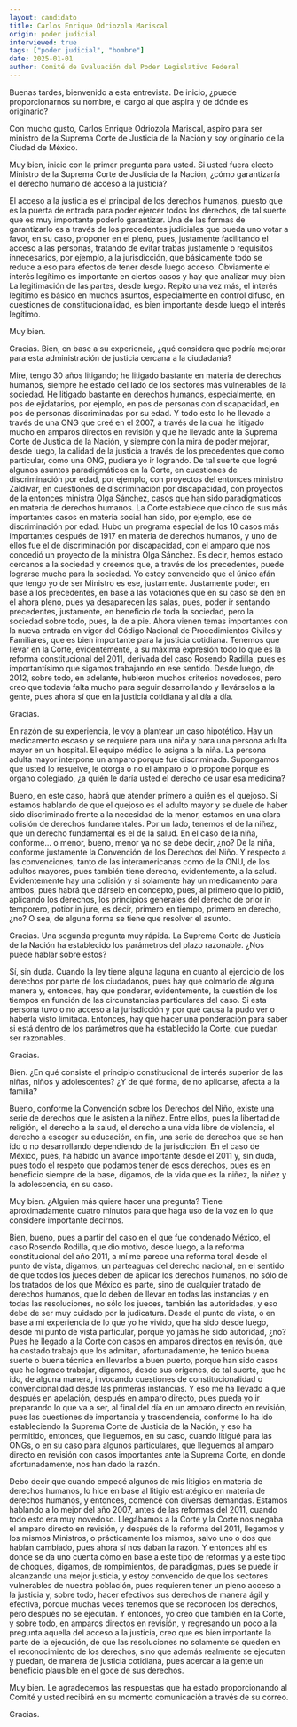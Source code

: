 ```yaml
---
layout: candidato
title: Carlos Enrique Odriozola Mariscal
origin: poder judicial
interviewed: true
tags: ["poder judicial", "hombre"]
date: 2025-01-01
author: Comité de Evaluación del Poder Legislativo Federal
---
```


Buenas tardes, bienvenido a esta entrevista. De inicio, ¿puede proporcionarnos su nombre, el cargo al que aspira y de dónde es originario?

Con mucho gusto, Carlos Enrique Odriozola Mariscal, aspiro para ser ministro de la Suprema Corte de Justicia de la Nación y soy originario de la Ciudad de México.

Muy bien, inicio con la primer pregunta para usted. Si usted fuera electo Ministro de la Suprema Corte de Justicia de la Nación, ¿cómo garantizaría el derecho humano de acceso a la justicia?

El acceso a la justicia es el principal de los derechos humanos, puesto que es la puerta de entrada para poder ejercer todos los derechos, de tal suerte que es muy importante poderlo garantizar.  Una de las formas de garantizarlo es a través de los precedentes judiciales que pueda uno votar a favor, en su caso, proponer en el pleno, pues, justamente facilitando el acceso a las personas, tratando de evitar trabas justamente o requisitos innecesarios, por ejemplo, a la jurisdicción, que básicamente todo se reduce a eso para efectos de tener desde luego acceso. Obviamente el interés legítimo es importante en ciertos casos y hay que analizar muy bien La legitimación de las partes, desde luego. Repito una vez más, el interés legítimo es básico en muchos asuntos, especialmente en control difuso, en cuestiones de constitucionalidad, es bien importante desde luego el interés legítimo.

Muy bien.

Gracias. Bien, en base a su experiencia, ¿qué considera que podría mejorar para esta administración de justicia cercana a la ciudadanía?

Mire, tengo 30 años litigando; he litigado bastante en materia de derechos humanos, siempre he estado del lado de los sectores más vulnerables de la sociedad. He litigado bastante en derechos humanos, especialmente, en pos de ejidatarios, por ejemplo, en pos de personas con discapacidad, en pos de personas discriminadas por su edad. Y todo esto lo he llevado a través de una ONG que creé en el 2007, a través de la cual he litigado mucho en amparos directos en revisión y que he llevado ante la Suprema Corte de Justicia de la Nación, y siempre con la mira de poder mejorar, desde luego, la calidad de la justicia a través de los precedentes que como particular, como una ONG, pudiera yo ir logrando. De tal suerte que logré algunos asuntos paradigmáticos en la Corte, en cuestiones de discriminación por edad, por ejemplo, con proyectos del entonces ministro Zaldívar, en cuestiones de discriminación por discapacidad, con proyectos de la entonces ministra Olga Sánchez, casos que han sido paradigmáticos en materia de derechos humanos. 
La Corte establece que cinco de sus más importantes casos en materia social han sido, por ejemplo, ese de discriminación por edad. Hubo un programa especial de los 10 casos más importantes después de 1917 en materia de derechos humanos, y uno de ellos fue el de discriminación por discapacidad, con el amparo que nos concedió un proyecto de la ministra Olga Sánchez. Es decir, hemos estado cercanos a la sociedad y creemos que, a través de los precedentes, puede lograrse mucho para la sociedad. Yo estoy convencido que el único afán que tengo yo de ser Ministro es ese, justamente. Justamente poder, en base a los precedentes, en base a las votaciones que en su caso se den en el ahora pleno, pues ya desaparecen las salas, pues, poder ir sentando precedentes, justamente, en beneficio de toda la sociedad, pero la sociedad sobre todo, pues, la de a pie. Ahora vienen temas importantes con la nueva entrada en vigor del Código Nacional de Procedimientos Civiles y Familiares, que es bien importante para la justicia cotidiana. Tenemos que llevar en la Corte, evidentemente, a su máxima expresión todo lo que es la reforma constitucional del 2011, derivada del caso Rosendo Radilla, pues es importantísimo que sigamos trabajando en ese sentido. Desde luego, de 2012, sobre todo, en adelante, hubieron muchos criterios novedosos, pero creo que todavía falta mucho para seguir desarrollando y llevárselos a la gente, pues ahora sí que en la justicia cotidiana y al día a día.

Gracias.

En razón de su experiencia, le voy a plantear un caso hipotético. Hay un medicamento escaso y se requiere para una niña y para una persona adulta mayor en un hospital. El equipo médico lo asigna a la niña. La persona adulta mayor interpone un amparo porque fue discriminada. Supongamos que usted lo resuelve, le otorga o no el amparo o lo propone porque es órgano colegiado, ¿a quién le daría usted el derecho de usar esa medicina?

Bueno, en este caso, habrá que atender primero a quién es el quejoso. Si estamos hablando de que el quejoso es el adulto mayor y se duele de haber sido discriminado frente a la necesidad de la menor, estamos en una clara colisión de derechos fundamentales. Por un lado, tenemos el de la niñez, que un derecho fundamental es el de la salud. En el caso de la niña, conforme… o menor, bueno, menor ya no se debe decir, ¿no? De la niña, conforme justamente la Convención de los Derechos del Niño. Y respecto a las convenciones, tanto de las interamericanas como de la ONU, de los adultos mayores, pues también tiene derecho, evidentemente, a la salud. Evidentemente hay una colisión y si solamente hay un medicamento para ambos, pues habrá que dárselo en concepto, pues, al primero que lo pidió, aplicando los derechos, los principios generales del derecho de prior in temporero, potior in jure, es decir, primero en tiempo, primero en derecho, ¿no? O sea, de alguna forma se tiene que resolver el asunto.

Gracias. Una segunda pregunta muy rápida. La Suprema Corte de Justicia de la Nación ha establecido los parámetros del plazo razonable. ¿Nos puede hablar sobre estos?

Sí, sin duda. Cuando la ley tiene alguna laguna en cuanto al ejercicio de los derechos por parte de los ciudadanos, pues hay que colmarlo de alguna manera y, entonces, hay que ponderar, evidentemente, la cuestión de los tiempos en función de las circunstancias particulares del caso. Si esta persona tuvo o no acceso a la jurisdicción y por qué causa la pudo ver o haberla visto limitada. Entonces, hay que hacer una ponderación para saber si está dentro de los parámetros que ha establecido la Corte, que puedan ser razonables.

Gracias.

Bien. ¿En qué consiste el principio constitucional de interés superior de las niñas, niños y adolescentes? ¿Y de qué forma, de no aplicarse, afecta a la familia?

Bueno, conforme la Convención sobre los Derechos del Niño, existe una serie de derechos que le asisten a la niñez. Entre ellos, pues la libertad de religión, el derecho a la salud, el derecho a una vida libre de violencia, el derecho a escoger su educación, en fin, una serie de derechos que se han ido o no desarrollando dependiendo de la jurisdicción. En el caso de México, pues, ha habido un avance importante desde el 2011 y, sin duda, pues todo el respeto que podamos tener de esos derechos, pues es en beneficio siempre de la base, digamos, de la vida que es la niñez, la niñez y la adolescencia, en su caso.

Muy bien. ¿Alguien más quiere hacer una pregunta? Tiene aproximadamente cuatro minutos para que haga uso de la voz en lo que considere importante decirnos.

Bien, bueno, pues a partir del caso en el que fue condenado México, el caso Rosendo Rodilla, que dio motivo, desde luego, a la reforma constitucional del año 2011, a mí me parece una reforma toral desde el punto de vista, digamos, un parteaguas del derecho nacional, en el sentido de que todos los jueces deben de aplicar los derechos humanos, no sólo de los tratados de los que México es parte, sino de cualquier tratado de derechos humanos, que lo deben de llevar en todas las instancias y en todas las resoluciones, no sólo los jueces, también las autoridades, y eso debe de ser muy cuidado por la judicatura. Desde el punto de vista, o en base a mi experiencia de lo que yo he vivido, que ha sido desde luego, desde mi punto de vista particular, porque yo jamás he sido autoridad, ¿no? Pues he llegado a la Corte con casos en amparos directos en revisión, que ha costado trabajo que los admitan, afortunadamente, he tenido buena suerte o buena técnica en llevarlos a buen puerto, porque han sido casos que he logrado trabajar, digamos, desde sus orígenes, de tal suerte, que he ido, de alguna manera, invocando cuestiones de constitucionalidad o convencionalidad desde las primeras instancias. Y eso me ha llevado a que después en apelación, después en amparo directo, pues pueda yo ir preparando lo que va a ser, al final del día en un amparo directo en revisión, pues las cuestiones de importancia y trascendencia, conforme lo ha ido estableciendo la Suprema Corte de Justicia de la Nación, y eso ha permitido, entonces, que lleguemos, en su caso, cuando litigué para las ONGs,  o en su caso para algunos particulares, que lleguemos al amparo directo en revisión con casos importantes ante la Suprema Corte, en donde afortunadamente, nos han dado la razón.

Debo decir que cuando empecé algunos de mis litigios en materia de derechos humanos, lo hice en base al litigio estratégico en materia de derechos humanos, y entonces, comencé con diversas demandas. Estamos hablando a lo mejor del año 2007, antes de las reformas del 2011, cuando todo esto era muy novedoso. Llegábamos a la Corte y la Corte nos negaba el amparo directo en revisión, y después de la reforma del 2011, llegamos y los mismos Ministros, o prácticamente los mismos, salvo uno o dos que habían cambiado, pues ahora sí nos daban la razón. Y entonces ahí es donde se da uno cuenta cómo en base a este tipo de reformas y a este tipo de choques, digamos, de rompimientos, de paradigmas, pues se puede ir alcanzando una mejor justicia, y estoy convencido de que los sectores vulnerables de nuestra población, pues requieren tener un pleno acceso a la justicia  y, sobre todo, hacer efectivos sus derechos de manera ágil y efectiva, porque muchas veces tenemos que se reconocen los derechos, pero después no se ejecutan. Y entonces, yo creo que también en la Corte, y sobre todo, en amparos directos en revisión,  y regresando un poco a la pregunta aquella del acceso a la justicia, creo que es bien importante la parte de la ejecución, de que las resoluciones no solamente se queden en el reconocimiento de los derechos, sino que además realmente se ejecuten  y puedan, de manera de justicia cotidiana, pues acercar a la gente un beneficio plausible en el goce de sus derechos.

Muy bien. Le agradecemos las respuestas que ha estado proporcionando al Comité y usted recibirá en su momento comunicación a través de su correo.

Gracias.

